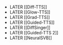 - LATER [[Diff-TTS]]
- LATER [[Glow-TTS]]
- LATER [[Grad-TTS]]
- LATER [[Guided-TTS]]
- LATER [[DiffSinger]]
- LATER [[Guided-TTS 2]]
- LATER [[NeuralSVB]]